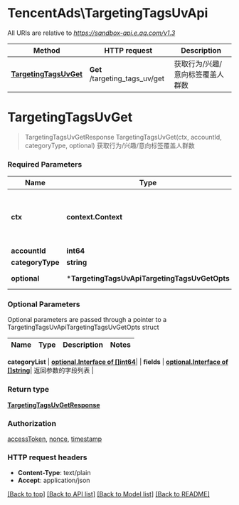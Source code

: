 # TencentAds\TargetingTagsUvApi

All URIs are relative to *https://sandbox-api.e.qq.com/v1.3*

Method | HTTP request | Description
------------- | ------------- | -------------
[**TargetingTagsUvGet**](TargetingTagsUvApi.md#TargetingTagsUvGet) | **Get** /targeting_tags_uv/get | 获取行为/兴趣/意向标签覆盖人群数


# **TargetingTagsUvGet**
> TargetingTagsUvGetResponse TargetingTagsUvGet(ctx, accountId, categoryType, optional)
获取行为/兴趣/意向标签覆盖人群数

### Required Parameters

Name | Type | Description  | Notes
------------- | ------------- | ------------- | -------------
 **ctx** | **context.Context** | context for authentication, logging, cancellation, deadlines, tracing, etc.
  **accountId** | **int64**|  | 
  **categoryType** | **string**|  | 
 **optional** | ***TargetingTagsUvApiTargetingTagsUvGetOpts** | optional parameters | nil if no parameters

### Optional Parameters
Optional parameters are passed through a pointer to a TargetingTagsUvApiTargetingTagsUvGetOpts struct

Name | Type | Description  | Notes
------------- | ------------- | ------------- | -------------


 **categoryList** | [**optional.Interface of []int64**](int64.md)|  | 
 **fields** | [**optional.Interface of []string**](string.md)| 返回参数的字段列表 | 

### Return type

[**TargetingTagsUvGetResponse**](TargetingTagsUvGetResponse.md)

### Authorization

[accessToken](../README.md#accessToken), [nonce](../README.md#nonce), [timestamp](../README.md#timestamp)

### HTTP request headers

 - **Content-Type**: text/plain
 - **Accept**: application/json

[[Back to top]](#) [[Back to API list]](../README.md#documentation-for-api-endpoints) [[Back to Model list]](../README.md#documentation-for-models) [[Back to README]](../README.md)


